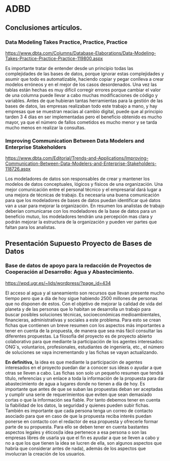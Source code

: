 # ADBD
## Conclusiones artículos.

### Data Modeling Takes Practice, Practice, Practice

https://www.dbta.com/Columns/Database-Elaborations/Data-Modeling-Takes-Practice-Practice-Practice-119800.aspx

Es importante tratar de entender desde un principio todas las complejidades de las bases de datos, porque ignorar estas complejidades 
y asumir que todo es automatizable, haciendo copiar y pegar conlleva a crear modelos erróneos y en el mejor de los casos desordenados. 
Una vez las tablas están hechas es muy difícil corregir errores porque cambiar el valor de una columna puede llevar a cabo 
muchas modificaciones de código y variables.
Antes de que hubieran tantas herramientas para la gestión de las bases de datos, las empresas realizaban todo este trabajo a mano, 
y hay empresas que se muestran reacias al cambio digital, puede que al principio tarden 3 4 días en ser implementadas pero el beneficio obtenido es mucho mayor,
ya que el número de fallos cometidos es mucho menor y se tarda mucho menos en realizar la consultas.


### Improving Communication Between Data Modelers and Enterprise Stakeholders

https://www.dbta.com/Editorial/Trends-and-Applications/Improving-Communication-Between-Data-Modelers-and-Enterprise-Stakeholders-118726.aspx

Los modeladores de datos son responsables de crear y mantener los modelos de datos conceptuales, lógicos y físicos de una organización.
Una mejor comunicación entre el personal técnico y el empresarial dará lugar a una mejora de técnicas de trabajo.
Es necesaria una buena comunicación para que los modeladores de bases de datos puedan identificar qué datos van a usar para mejorar la organización.
En resumen los analistas de trabajo deberían comunicarse con los modeladores de la base de datos para un beneficio mutuo, los modeladores tendrán 
una percepción mas clara y podrán mejorar la estructura de la organización y pueden ver partes que faltan para los analistas.


## Presentación Supuesto Proyecto de Bases de Datos

### Base de datos de apoyo para la redacción de Proyectos de Cooperación al Desarrollo: Agua y Abastecimiento.
https://wpd.ugr.es/~lids/wordpress/?page_id=434

El acceso al agua y al saneamiento son recursos que llevan presente mucho tiempo pero que a día de hoy sigue habiendo 2500 millones de personas que no disponen de estos.
Con el objetivo de mejorar la calidad de vida del planeta y de las personas que lo habitan se desarrolla un trabajo para buscar posibles soluciones técnicas, socioeconómicas medioambientales, financieras, administrativas y sociales a este problema. 
Para esto se crean fichas que contienen un breve resumen con los aspectos más importantes a tener en cuenta de la propuesta, de manera que sea más fácil consultar las diferentes propuestas. 
La filosofía del proyecto es de proyecto abierto colaborativo para que mediante la participación de los agentes interesados: ONG´s, voluntarios, profesionales, estudiantes de ingeniería, etc., el número de soluciones se vaya incrementando y las fichas se vayan actualizando.

**En definitiva,** la idea es que mediante la participación de agentes interesados en el proyecto puedan dar a conocer sus ideas o ayudar a que otras se lleven a cabo. Las fichas son solo un pequeño resumen que tendrá título, referencias y un enlace a toda la información de la propuesta para dar abastecimiento de agua a lugares donde no tienen a día de hoy. 
Es importante que antes de que se suban las propuestas deban ser aceptadas y cumplir una serie de requerimientos que eviten que sean demasiado cortas o que la información sea fiable. Por tanto debemos tener en cuenta la fiabilidad de los datos, la seguridad y quienes pueden subir fichas. 
También es importante que cada persona tenga un correo de contacto asociado para que en caso de que la propuesta reciba interés puedan ponerse en contacto con el redactor de esa propuesta y ofrecerle formar parte de su propuesta. Para ello se deben tener en cuenta bastantes aspectos legales y éticos(la idea pertenece a esa persona o son las empresas libres de usarla ya que el fin es ayudar a que se lleven a cabo y no a que los que tienen la idea se lucren de ella, son algunos aspectos que habría que considerar antes de nada), además de los aspectos que involucran la creación de los usuarios.
